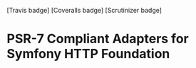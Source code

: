 [Travis badge]
[Coveralls badge]
[Scrutinizer badge]

PSR-7 Compliant Adapters for Symfony HTTP Foundation
====================================================


